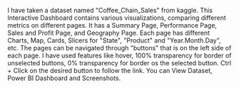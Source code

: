 I have taken a dataset named "Coffee_Chain_Sales" from kaggle.
This Interactive Dashboard contains various visualizations, comparing different metrics on different pages.
It has a Summary Page, Performance Page, Sales and Profit Page, and Geography Page. Each page has different
Charts, Map, Cards, Slicers for "State", "Product" and "Year.Month.Day", etc.
The pages can be navigated through "buttons" that is on the left side of each page.
I have used features like hover, 100% transparency for border of unselected buttons, 0% transparency for border
os the selected button. Ctrl + Click on the desired button to follow the link. 
You can View Dataset, Power BI Dashboard and Screenshots.
